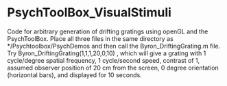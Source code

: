 # PsychToolBox_VisualStimuli
Code for arbitrary generation of drifting gratings using openGL and the PsychToolBox. Place all three files in the same directory as */Psychtoolbox/PsychDemos and then call the Byron_DriftingGrating.m file.  Try Byron_DriftingGrating(1,1,1,20,0,10) , which will give a grating with 1 cycle/degree spatial frequency, 1 cycle/second speed, contrast of 1, assumed observer position of 20 cm from the screen, 0 degree orientation (horizontal bars), and displayed for 10 seconds. 
